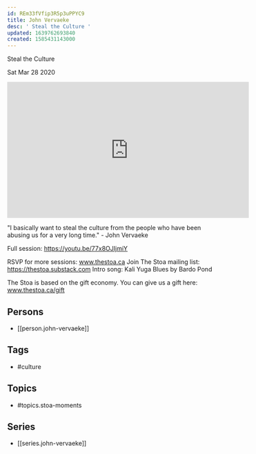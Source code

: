 ```yaml
---
id: REm33fVfip3R5p3uPPYC9
title: John Vervaeke
desc: ' Steal the Culture '
updated: 1639762693840
created: 1585431143000
---
```



 Steal the Culture 

Sat Mar 28 2020

<iframe width="560" height="315" src="https://www.youtube.com/embed/Q9AZZI6PPRQ" title="John Vervaeke: Steal the Culture (Stoa Moments)" frameborder="0" allow="accelerometer; autoplay; clipboard-write; encrypted-media; gyroscope; picture-in-picture" allowfullscreen ></iframe>

"I basically want to steal the culture from the people who have been abusing us for a very long time." - John Vervaeke

Full session: https://youtu.be/77x8OJIjmiY

RSVP for more sessions: www.thestoa.ca
Join The Stoa mailing list: https://thestoa.substack.com
Intro song: Kali Yuga Blues by Bardo Pond

The Stoa is based on the gift economy. You can give us a gift here: www.thestoa.ca/gift

## Persons

- [[person.john-vervaeke]]

## Tags

- #culture

## Topics

- #topics.stoa-moments

## Series

- [[series.john-vervaeke]]

